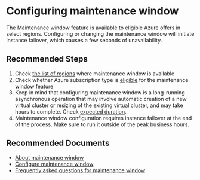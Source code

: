 <properties
  pagetitle="Configuring maintenance window"
  description=""
  service="microsoft.sql"
  resource="managedinstances"
  ms.author="mlandzic"
  selfhelptype="Generic"
  supporttopicids="32786131"
  productpesids="16259"
  cloudenvironments="public, fairfax, mooncake, blackforest, ussec, usnat"
  disableclouds=""
  articleid="c3d8e0de-447b-4323-8660-3ce636b321bc"
  ownershipid="AzureData_AzureSQLDB_ManagedInstance" />
# Configuring maintenance window

The Maintenance window feature is available to eligible Azure offers in select regions. 
Configuring or changing the maintenance window will initiate instance failover, which causes a few seconds of unavailability.

## **Recommended Steps**

1. Check [the list of regions](https://docs.microsoft.com/azure/azure-sql/database/maintenance-window#azure-region-support) where maintenance window is available
2. Check whether Azure subscription type is [eligible](https://docs.microsoft.com/azure/azure-sql/database/maintenance-window#cost-and-eligibility) for the maintenance window feature
3. Keep in mind that configuring maintenance window is a long-running asynchronous operation that may involve automatic creation of a new virtual cluster or resizing of the existing virtual cluster, and may take hours to complete. Check [expected duration](https://docs.microsoft.com/azure/azure-sql/managed-instance/management-operations-overview#duration). 
4. Maintenance window configuration requires instance failover at the end of the process. Make sure to run it outside of the peak business hours.

## **Recommended Documents**

* [About maintenance window](https://docs.microsoft.com/azure/azure-sql/database/maintenance-window)
* [Configure maintenance window](https://docs.microsoft.com/azure/azure-sql/database/maintenance-window-configure)
* [Frequently asked questions for maintenance window](https://docs.microsoft.com/azure/azure-sql/database/maintenance-window-faq)

